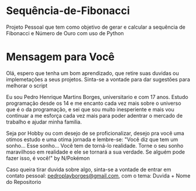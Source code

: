 # Sequência-de-Fibonacci
Projeto Pessoal que tem como objetivo de gerar e calcular a sequência de Fibonacci e Número de Ouro com uso de Python

# Mensagem para Você
Olá, espero que tenha um bom aprendizado, que retire suas duvidas ou implemetações a seus projetos. Sinta-se a vontade para dar sugestões para melhorar o script

Eu sou Pedro Henrique Martins Borges, universitario e com 17 anos. Estudo programação desde os 14 e me encanto cada vez mais sobre o universo que é o da programação, e sei que sou muito inesperiente e mais vou continuar a me esforça cada vez mais para poder adentrar o mercado de trabalho e ajudar minha familia.

Seja por Hobby ou com desejo de se proficionalizar, desejo pra você uma otimos estudo e uma otima jornada e lembre-se: "Você diz que tem um sonho… Esse sonho… Você tem de torná-lo realidade. Torne o seu sonho maravilhoso em realidade e ele se tornará a sua verdade. Se alguém pode fazer isso, é você!"  by N/Pokémon

Caso queira tirar duvida sobre algo, sinta-se a vontade de entrar em contato pessoal: pedroplayborges@gmail.com, com o tema: Duvida + Nome do Repositorio 
